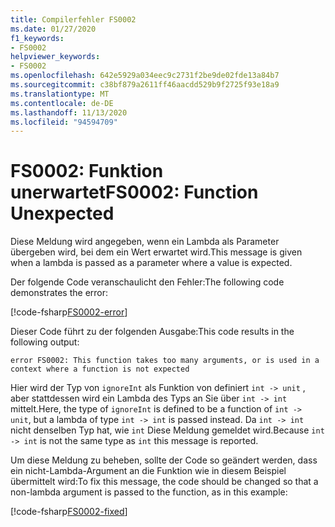 ```yaml
---
title: Compilerfehler FS0002
ms.date: 01/27/2020
f1_keywords:
- FS0002
helpviewer_keywords:
- FS0002
ms.openlocfilehash: 642e5929a034eec9c2731f2be9de02fde13a84b7
ms.sourcegitcommit: c38bf879a2611ff46aacdd529b9f2725f93e18a9
ms.translationtype: MT
ms.contentlocale: de-DE
ms.lasthandoff: 11/13/2020
ms.locfileid: "94594709"
---
```

# <a name="fs0002-function-unexpected"></a><span data-ttu-id="16fa1-102">FS0002: Funktion unerwartet</span><span class="sxs-lookup"><span data-stu-id="16fa1-102">FS0002: Function Unexpected</span></span>

<span data-ttu-id="16fa1-103">Diese Meldung wird angegeben, wenn ein Lambda als Parameter übergeben wird, bei dem ein Wert erwartet wird.</span><span class="sxs-lookup"><span data-stu-id="16fa1-103">This message is given when a lambda is passed as a parameter where a value is expected.</span></span>

<span data-ttu-id="16fa1-104">Der folgende Code veranschaulicht den Fehler:</span><span class="sxs-lookup"><span data-stu-id="16fa1-104">The following code demonstrates the error:</span></span>

[!code-fsharp[FS0002-error](~/samples/snippets/fsharp/compiler-messages/fs0002.fsx#L1-L3)]

<span data-ttu-id="16fa1-105">Dieser Code führt zu der folgenden Ausgabe:</span><span class="sxs-lookup"><span data-stu-id="16fa1-105">This code results in the following output:</span></span>

```text
error FS0002: This function takes too many arguments, or is used in a context where a function is not expected
```

<span data-ttu-id="16fa1-106">Hier wird der Typ von `ignoreInt` als Funktion von definiert `int -> unit` , aber stattdessen wird ein Lambda des Typs an Sie über `int -> int` mittelt.</span><span class="sxs-lookup"><span data-stu-id="16fa1-106">Here, the type of `ignoreInt` is defined to be a function of `int -> unit`, but a lambda of type `int -> int` is passed instead.</span></span> <span data-ttu-id="16fa1-107">Da `int -> int` nicht denselben Typ hat, wie `int` Diese Meldung gemeldet wird.</span><span class="sxs-lookup"><span data-stu-id="16fa1-107">Because `int -> int` is not the same type as `int` this message is reported.</span></span>

<span data-ttu-id="16fa1-108">Um diese Meldung zu beheben, sollte der Code so geändert werden, dass ein nicht-Lambda-Argument an die Funktion wie in diesem Beispiel übermittelt wird:</span><span class="sxs-lookup"><span data-stu-id="16fa1-108">To fix this message, the code should be changed so that a non-lambda argument is passed to the function, as in this example:</span></span>

[!code-fsharp[FS0002-fixed](~/samples/snippets/fsharp/compiler-messages/fs0002.fsx#L6-L8)]
